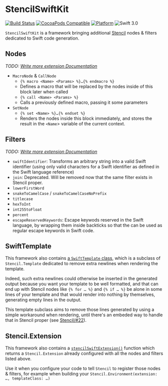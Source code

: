 # StencilSwiftKit

[![Build Status](https://travis-ci.org/SwiftGen/StencilSwiftKit.svg?branch=master)](https://travis-ci.org/SwiftGen/StencilSwiftKit)
[![CocoaPods Compatible](https://img.shields.io/cocoapods/v/StencilSwiftKit.svg)](https://img.shields.io/cocoapods/v/StencilSwiftKit.svg)
[![Platform](https://img.shields.io/cocoapods/p/StencilSwiftKit.svg?style=flat)](http://cocoadocs.org/docsets/StencilSwiftKit)
![Swift 3.0](https://img.shields.io/badge/Swift-3.0-orange.svg)

`StencilSwiftKit` is a framework bringing additional [Stencil](https://github.com/kylef/Stencil) nodes & filters dedicated to Swift code generation.

## Nodes

_TODO: [Write more extension Documentation](https://github.com/SwiftGen/StencilSwiftKit/issues/4)_

* `MacroNode` & `CallNode`
  * `{% macro <Name> <Params> %}…{% endmacro %}`
  * Defines a macro that will be replaced by the nodes inside of this block later when called
  * `{% call <Name> <Params> %}`
  * Calls a previously defined macro, passing it some parameters
* `SetNode`
  * `{% set <Name> %}…{% endset %}`
  * Renders the nodes inside this block immediately, and stores the result in the `<Name`>  variable of the current context.

## Filters

_TODO: [Write more extension Documentation](https://github.com/SwiftGen/StencilSwiftKit/issues/4)_

* `swiftIdentifier`: Transforms an arbitrary string into a valid Swift identifier (using only valid characters for a Swift identifier as defined in the Swift language reference)
* `join`: Deprecated. Will be removed now that the same filter exists in Stencil proper.
* `lowerFirstWord`
* `snakeToCamelCase` / `snakeToCamelCaseNoPrefix`
* `titlecase`
* `hexToInt`
* `int255toFloat`
* `percent`
* `escapeReservedKeywords`: Escape keywods reserved in the Swift language, by wrapping them inside backticks so that the can be used as regular escape keywords in Swift code.

## SwiftTemplate

This framework also contains [a `SwiftTemplate` class](https://github.com/SwiftGen/StencilSwiftKit/blob/master/Sources/SwiftTemplate.swift#L10), which is a subclass of `Stencil.Template` dedicated to remove extra newlines when rendering the template.

Indeed, such extra newlines could otherwise be inserted  in the generated output because you want your template to be well formatted, and that can end up with Stencil nodes like `{% for … %}` and `{% if … %}` be alone in some lines of your template and that would render into nothing by themselves, generating empty lines in the output.

This template subclass aims to remove those lines generated by using a simple workaround when rendering, until there's an embeded way to handle that in Stencil proper (see [Stencil/#22](https://github.com/kylef/Stencil/issues/22)).


## Stencil.Extension

This framework also contains a [`stencilSwiftExtension()`](https://github.com/SwiftGen/StencilSwiftKit/blob/master/Sources/SwiftTemplate.swift#L45-L61) function which returns a `Stencil.Extension` already configured with all the nodes and filters listed above.

Use it when you configure your code to tell `Stencil` to register those nodes & filters, for example when building your `Stencil.Environment(extension: …, templateClass: …)`
